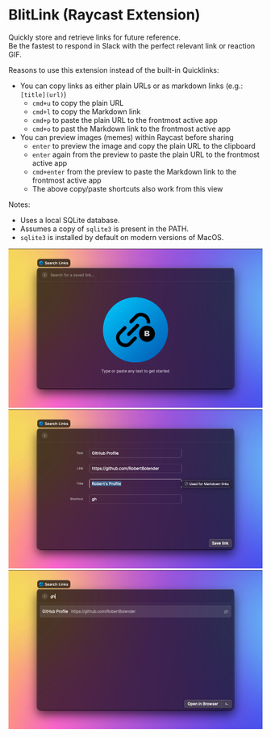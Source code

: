 # BlitLink (Raycast Extension)

Quickly store and retrieve links for future reference.  
Be the fastest to respond in Slack with the perfect relevant link or reaction GIF.

Reasons to use this extension instead of the built-in Quicklinks:

- You can copy links as either plain URLs or as markdown links (e.g.: `[title](url)`)
    - `cmd+u` to copy the plain URL
    - `cmd+l` to copy the Markdown link
    - `cmd+p` to paste the plain URL to the frontmost active app
    - `cmd+o` to past the Markdown link to the frontmost active app
- You can preview images (memes) within Raycast before sharing
    - `enter` to preview the image and copy the plain URL to the clipboard
    - `enter` again from the preview to paste the plain URL to the frontmost active app
    - `cmd+enter` from the preview to paste the Markdown link to the frontmost active app
    - The above copy/paste shortcuts also work from this view

Notes:

- Uses a local SQLite database.
- Assumes a copy of `sqlite3` is present in the PATH.
- `sqlite3` is installed by default on modern versions of MacOS.

![](metadata/blitlink-1.png)
![](metadata/blitlink-2.png)
![](metadata/blitlink-3.png)